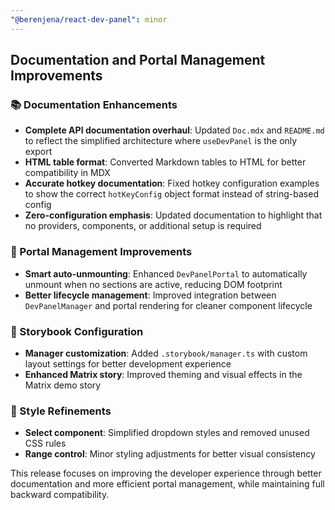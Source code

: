 ```yaml
---
"@berenjena/react-dev-panel": minor
---
```


## Documentation and Portal Management Improvements

### 📚 Documentation Enhancements

-   **Complete API documentation overhaul**: Updated `Doc.mdx` and `README.md` to reflect the simplified architecture where `useDevPanel` is the only export
-   **HTML table format**: Converted Markdown tables to HTML for better compatibility in MDX
-   **Accurate hotkey documentation**: Fixed hotkey configuration examples to show the correct `hotKeyConfig` object format instead of string-based config
-   **Zero-configuration emphasis**: Updated documentation to highlight that no providers, components, or additional setup is required

### 🔧 Portal Management Improvements

-   **Smart auto-unmounting**: Enhanced `DevPanelPortal` to automatically unmount when no sections are active, reducing DOM footprint
-   **Better lifecycle management**: Improved integration between `DevPanelManager` and portal rendering for cleaner component lifecycle

### 🎨 Storybook Configuration

-   **Manager customization**: Added `.storybook/manager.ts` with custom layout settings for better development experience
-   **Enhanced Matrix story**: Improved theming and visual effects in the Matrix demo story

### 🎯 Style Refinements

-   **Select component**: Simplified dropdown styles and removed unused CSS rules
-   **Range control**: Minor styling adjustments for better visual consistency

This release focuses on improving the developer experience through better documentation and more efficient portal management, while maintaining full backward compatibility.
